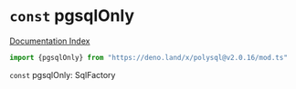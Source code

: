 # `const` pgsqlOnly

[Documentation Index](../README.md)

```ts
import {pgsqlOnly} from "https://deno.land/x/polysql@v2.0.16/mod.ts"
```

`const` pgsqlOnly: SqlFactory

